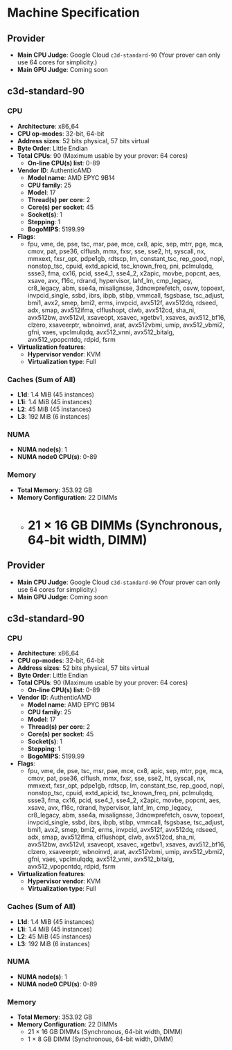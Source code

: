 # Machine Specification

## Provider

- **Main CPU Judge**: Google Cloud `c3d-standard-90` (Your prover can only use 64 cores for simplicity.)
- **Main GPU Judge**: Coming soon

## c3d-standard-90

### CPU

- **Architecture**: x86_64
- **CPU op-modes**: 32-bit, 64-bit
- **Address sizes**: 52 bits physical, 57 bits virtual
- **Byte Order**: Little Endian
- **Total CPUs**: 90 (Maximum usable by your prover: 64 cores)
  - **On-line CPU(s) list**: 0-89
- **Vendor ID**: AuthenticAMD
  - **Model name**: AMD EPYC 9B14
  - **CPU family**: 25
  - **Model**: 17
  - **Thread(s) per core**: 2
  - **Core(s) per socket**: 45
  - **Socket(s)**: 1
  - **Stepping**: 1
  - **BogoMIPS**: 5199.99
- **Flags**:
  - fpu, vme, de, pse, tsc, msr, pae, mce, cx8, apic, sep, mtrr, pge, mca, cmov, pat, pse36, clflush, mmx, fxsr, sse, sse2, ht, syscall, nx, mmxext, fxsr_opt, pdpe1gb, rdtscp, lm, constant_tsc, rep_good, nopl, nonstop_tsc, cpuid, extd_apicid, tsc_known_freq, pni, pclmulqdq, ssse3, fma, cx16, pcid, sse4_1, sse4_2, x2apic, movbe, popcnt, aes, xsave, avx, f16c, rdrand, hypervisor, lahf_lm, cmp_legacy, cr8_legacy, abm, sse4a, misalignsse, 3dnowprefetch, osvw, topoext, invpcid_single, ssbd, ibrs, ibpb, stibp, vmmcall, fsgsbase, tsc_adjust, bmi1, avx2, smep, bmi2, erms, invpcid, avx512f, avx512dq, rdseed, adx, smap, avx512ifma, clflushopt, clwb, avx512cd, sha_ni, avx512bw, avx512vl, xsaveopt, xsavec, xgetbv1, xsaves, avx512_bf16, clzero, xsaveerptr, wbnoinvd, arat, avx512vbmi, umip, avx512_vbmi2, gfni, vaes, vpclmulqdq, avx512_vnni, avx512_bitalg, avx512_vpopcntdq, rdpid, fsrm
- **Virtualization features**:
  - **Hypervisor vendor**: KVM
  - **Virtualization type**: Full

### Caches (Sum of All)

- **L1d**: 1.4 MiB (45 instances)
- **L1i**: 1.4 MiB (45 instances)
- **L2**: 45 MiB (45 instances)
- **L3**: 192 MiB (6 instances)

### NUMA

- **NUMA node(s)**: 1
- **NUMA node0 CPU(s)**: 0-89

### Memory

- **Total Memory**: 353.92 GB
- **Memory Configuration**: 22 DIMMs
  - # 21 × 16 GB DIMMs (Synchronous, 64-bit width, DIMM)

## Provider

- **Main CPU Judge**: Google Cloud `c3d-standard-90` (Your prover can only use 64 cores for simplicity.)
- **Main GPU Judge**: Coming soon

## c3d-standard-90

### CPU

- **Architecture**: x86_64
- **CPU op-modes**: 32-bit, 64-bit
- **Address sizes**: 52 bits physical, 57 bits virtual
- **Byte Order**: Little Endian
- **Total CPUs**: 90 (Maximum usable by your prover: 64 cores)
  - **On-line CPU(s) list**: 0-89
- **Vendor ID**: AuthenticAMD
  - **Model name**: AMD EPYC 9B14
  - **CPU family**: 25
  - **Model**: 17
  - **Thread(s) per core**: 2
  - **Core(s) per socket**: 45
  - **Socket(s)**: 1
  - **Stepping**: 1
  - **BogoMIPS**: 5199.99
- **Flags**:
  - fpu, vme, de, pse, tsc, msr, pae, mce, cx8, apic, sep, mtrr, pge, mca, cmov, pat, pse36, clflush, mmx, fxsr, sse, sse2, ht, syscall, nx, mmxext, fxsr_opt, pdpe1gb, rdtscp, lm, constant_tsc, rep_good, nopl, nonstop_tsc, cpuid, extd_apicid, tsc_known_freq, pni, pclmulqdq, ssse3, fma, cx16, pcid, sse4_1, sse4_2, x2apic, movbe, popcnt, aes, xsave, avx, f16c, rdrand, hypervisor, lahf_lm, cmp_legacy, cr8_legacy, abm, sse4a, misalignsse, 3dnowprefetch, osvw, topoext, invpcid_single, ssbd, ibrs, ibpb, stibp, vmmcall, fsgsbase, tsc_adjust, bmi1, avx2, smep, bmi2, erms, invpcid, avx512f, avx512dq, rdseed, adx, smap, avx512ifma, clflushopt, clwb, avx512cd, sha_ni, avx512bw, avx512vl, xsaveopt, xsavec, xgetbv1, xsaves, avx512_bf16, clzero, xsaveerptr, wbnoinvd, arat, avx512vbmi, umip, avx512_vbmi2, gfni, vaes, vpclmulqdq, avx512_vnni, avx512_bitalg, avx512_vpopcntdq, rdpid, fsrm
- **Virtualization features**:
  - **Hypervisor vendor**: KVM
  - **Virtualization type**: Full

### Caches (Sum of All)

- **L1d**: 1.4 MiB (45 instances)
- **L1i**: 1.4 MiB (45 instances)
- **L2**: 45 MiB (45 instances)
- **L3**: 192 MiB (6 instances)

### NUMA

- **NUMA node(s)**: 1
- **NUMA node0 CPU(s)**: 0-89

### Memory

- **Total Memory**: 353.92 GB
- **Memory Configuration**: 22 DIMMs
  - 21 × 16 GB DIMMs (Synchronous, 64-bit width, DIMM)
  - 1 × 8 GB DIMM (Synchronous, 64-bit width, DIMM)
